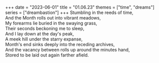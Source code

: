 +++
date = "2023-06-01"
title = "01.06.23"
themes = ["time", "dreams"]
series = ["dreambastion"]
+++
Stumbling in the reeds of time,  
And the Month rolls out into vibrant meadows,  
My forearms lie buried in the swaying grass,  
Their seconds beckoning me to sleep,  
And I lay down at the day's peak,  
A meek hill under the starry expanse,  
Month's end sinks deeply into the receding archives,  
And the vacancy between rolls up around the minutes hand,  
Stored to be laid out again farther afield.
